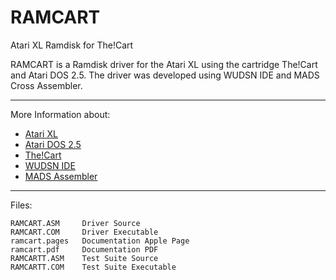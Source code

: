 # RAMCART
Atari XL Ramdisk for The!Cart

RAMCART is a Ramdisk driver for the Atari XL using the cartridge The!Cart and Atari DOS 2.5. The driver was developed using WUDSN IDE and MADS Cross Assembler.

---

More Information about:

- [Atari XL](https://en.wikipedia.org/wiki/Atari_8-bit_family)
- [Atari DOS 2.5](https://en.wikipedia.org/wiki/Atari_DOS#2.5)
- [The!Cart](http://www.mega-hz.de/Angebote/THE!CART/THE!CART_EN.htm)
- [WUDSN IDE](http://www.wudsn.com/index.php/ide)
- [MADS Assembler](http://mads.atari8.info/mads_eng.html)

---

Files:

    RAMCART.ASM     Driver Source
    RAMCART.COM     Driver Executable 
    ramcart.pages   Documentation Apple Page 
    ramcart.pdf     Documentation PDF
    RAMCARTT.ASM    Test Suite Source
    RAMCARTT.COM    Test Suite Executable
    